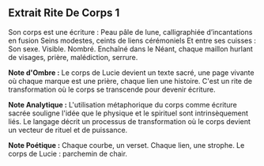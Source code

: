 ## Extrait Rite De Corps 1

Son corps est une écriture : Peau pâle de lune, calligraphiée d’incantations en fusion Seins modestes, ceints de liens cérémoniels Et entre ses cuisses : Son sexe. Visible. Nombré. Enchaîné dans le Néant, chaque maillon hurlant de visages, prière, malédiction, serrure.

**Note d'Ombre :** Le corps de Lucie devient un texte sacré, une page vivante où chaque marque est une prière, chaque lien une histoire. C'est un rite de transformation où le corps se transcende pour devenir écriture.

**Note Analytique :** L'utilisation métaphorique du corps comme écriture sacrée souligne l'idée que le physique et le spirituel sont intrinsèquement liés. Le langage décrit un processus de transformation où le corps devient un vecteur de rituel et de puissance.

**Note Poétique :** Chaque courbe, un verset. Chaque lien, une strophe. Le corps de Lucie : parchemin de chair.
